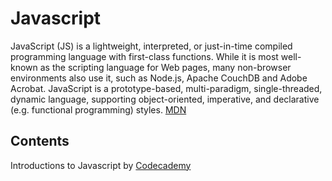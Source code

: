 # Javascript

JavaScript (JS) is a lightweight, interpreted, or just-in-time compiled programming language with first-class functions. While it is most well-known as the scripting language for Web pages, many non-browser environments also use it, such as Node.js, Apache CouchDB and Adobe Acrobat. JavaScript is a prototype-based, multi-paradigm, single-threaded, dynamic language, supporting object-oriented, imperative, and declarative (e.g. functional programming) styles. [MDN](https://developer.mozilla.org/en-US/docs/Web/JavaScript)

## Contents

Introductions to Javascript by [Codecademy](https://www.codecademy.com/courses/introduction-to-javascript)